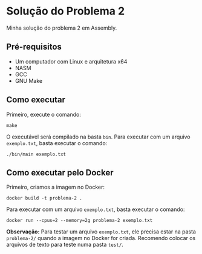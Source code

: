# Solução do Problema 2

Minha solução do problema 2 em Assembly.

## Pré-requisitos

- Um computador com Linux e arquitetura x64
- NASM
- GCC
- GNU Make

## Como executar

Primeiro, execute o comando:
```
make
```

O executável será compilado na basta `bin`. Para executar com um arquivo `exemplo.txt`, basta executar o comando:
```
./bin/main exemplo.txt
```

## Como executar pelo Docker

Primeiro, criamos a imagem no Docker:
```
docker build -t problema-2 .
```

Para executar com um arquivo `exemplo.txt`, basta executar o comando:
```
docker run --cpus=2 --memory=2g problema-2 exemplo.txt
```
**Observação:** Para testar um arquivo `exemplo.txt`, ele precisa estar na pasta `problema-2/` quando a imagem no Docker for criada. Recomendo colocar os arquivos de texto para teste numa pasta `test/`.
